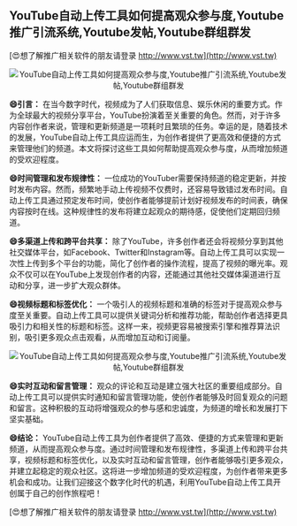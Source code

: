 ## **YouTube自动上传工具如何提高观众参与度,Youtube推广引流系统,Youtube发帖,Youtube群组群发**

[😍想了解推广相关软件的朋友请登录 http://www.vst.tw](http://www.vst.tw)

 <center><img src="https://vst.tw/MP4/tuiguang/png/4.png" alt="YouTube自动上传工具如何提高观众参与度,Youtube推广引流系统,Youtube发帖,Youtube群组群发"></center>

**😄引言：**
在当今数字时代，视频成为了人们获取信息、娱乐休闲的重要方式。作为全球最大的视频分享平台，YouTube扮演着至关重要的角色。然而，对于许多内容创作者来说，管理和更新频道是一项耗时且繁琐的任务。幸运的是，随着技术的发展，YouTube自动上传工具应运而生，为创作者提供了更高效和便捷的方式来管理他们的频道。本文将探讨这些工具如何帮助提高观众参与度，从而增加频道的受欢迎程度。

**😄时间管理和发布规律性：**
一位成功的YouTuber需要保持频道的稳定更新，并按时发布内容。然而，频繁地手动上传视频不仅费时，还容易导致错过发布时间。自动上传工具通过预定发布时间，使创作者能够提前计划好视频发布的时间表，确保内容按时在线。这种规律性的发布将建立起观众的期待感，促使他们定期回归频道。

**😄多渠道上传和跨平台共享：**
除了YouTube，许多创作者还会将视频分享到其他社交媒体平台，如Facebook、Twitter和Instagram等。自动上传工具可以实现一次性上传到多个平台的功能，简化了创作者的操作流程，提高了视频的曝光率。观众不仅可以在YouTube上发现创作者的内容，还能通过其他社交媒体渠道进行互动和分享，进一步扩大观众群体。

**😄视频标题和标签优化：**
一个吸引人的视频标题和准确的标签对于提高观众参与度至关重要。自动上传工具可以提供关键词分析和推荐功能，帮助创作者选择更具吸引力和相关性的标题和标签。这样一来，视频更容易被搜索引擎和推荐算法识别，吸引更多观众点击观看，从而增加互动和订阅量。

 <center><img src="https://vst.tw/MP4/tuiguang/png/7.png" alt="YouTube自动上传工具如何提高观众参与度,Youtube推广引流系统,Youtube发帖,Youtube群组群发"></center>

**😄实时互动和留言管理：**
观众的评论和互动是建立强大社区的重要组成部分。自动上传工具可以提供实时通知和留言管理功能，使创作者能够及时回复观众的问题和留言。这种积极的互动将增强观众的参与感和忠诚度，为频道的增长和发展打下坚实基础。

**😄结论：**
YouTube自动上传工具为创作者提供了高效、便捷的方式来管理和更新频道，从而提高观众参与度。通过时间管理和发布规律性，多渠道上传和跨平台共享，视频标题和标签优化，以及实时互动和留言管理，创作者能够吸引更多观众，并建立起稳定的观众社区。这将进一步增加频道的受欢迎程度，为创作者带来更多机会和成功。让我们迎接这个数字化时代的机遇，利用YouTube自动上传工具开创属于自己的创作旅程吧！

[😍想了解推广相关软件的朋友请登录 http://www.vst.tw](http://www.vst.tw)



